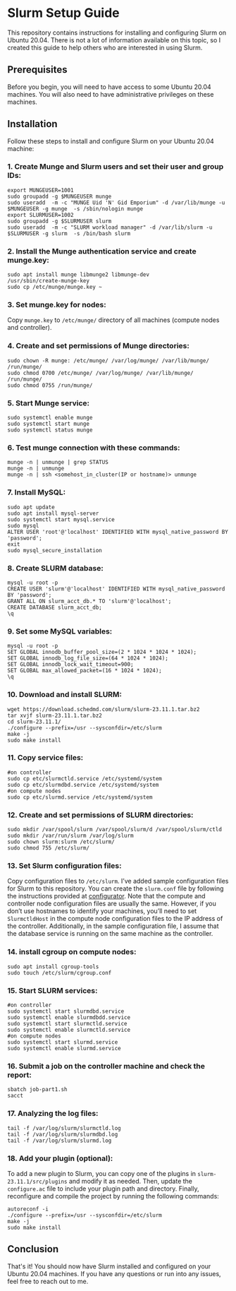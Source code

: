 # Slurm Setup Guide

This repository contains instructions for installing and configuring Slurm on Ubuntu 20.04. There is not a lot of information available on this topic, so I created this guide to help others who are interested in using Slurm.

## Prerequisites

Before you begin, you will need to have access to some Ubuntu 20.04 machines. You will also need to have administrative privileges on these machines.

## Installation

Follow these steps to install and configure Slurm on your Ubuntu 20.04 machine:

### 1. Create Munge and Slurm users and set their user and group IDs:

```
export MUNGEUSER=1001
sudo groupadd -g $MUNGEUSER munge
sudo useradd  -m -c "MUNGE Uid 'N' Gid Emporium" -d /var/lib/munge -u $MUNGEUSER -g munge  -s /sbin/nologin munge
export SLURMUSER=1002
sudo groupadd -g $SLURMUSER slurm
sudo useradd  -m -c "SLURM workload manager" -d /var/lib/slurm -u $SLURMUSER -g slurm  -s /bin/bash slurm
```

### 2. Install the Munge authentication service and create munge.key:

```
sudo apt install munge libmunge2 libmunge-dev
/usr/sbin/create-munge-key
sudo cp /etc/munge/munge.key ~
```

### 3. Set munge.key for nodes:

Copy `munge.key` to `/etc/munge/` directory of all machines (compute nodes and controller).

### 4. Create and set permissions of Munge directories:

```
sudo chown -R munge: /etc/munge/ /var/log/munge/ /var/lib/munge/ /run/munge/
sudo chmod 0700 /etc/munge/ /var/log/munge/ /var/lib/munge/ /run/munge/
sudo chmod 0755 /run/munge/
```

### 5. Start Munge service:

```
sudo systemctl enable munge
sudo systemctl start munge
sudo systemctl status munge
```

### 6. Test munge connection with these commands:

```
munge -n | unmunge | grep STATUS
munge -n | unmunge
munge -n | ssh <somehost_in_cluster(IP or hostname)> unmunge
```

### 7. Install MySQL:

```
sudo apt update
sudo apt install mysql-server
sudo systemctl start mysql.service
sudo mysql
ALTER USER 'root'@'localhost' IDENTIFIED WITH mysql_native_password BY 'password';
exit
sudo mysql_secure_installation
```

### 8. Create SLURM database:

```
mysql -u root -p
CREATE USER 'slurm'@'localhost' IDENTIFIED WITH mysql_native_password BY 'password';
GRANT ALL ON slurm_acct_db.* TO 'slurm'@'localhost';
CREATE DATABASE slurm_acct_db;
\q
```

### 9. Set some MySQL variables:

```
mysql -u root -p
SET GLOBAL innodb_buffer_pool_size=(2 * 1024 * 1024 * 1024);
SET GLOBAL innodb_log_file_size=(64 * 1024 * 1024);
SET GLOBAL innodb_lock_wait_timeout=900;
SET GLOBAL max_allowed_packet=(16 * 1024 * 1024);
\q
```

### 10. Download and install SLURM:

```
wget https://download.schedmd.com/slurm/slurm-23.11.1.tar.bz2
tar xvjf slurm-23.11.1.tar.bz2
cd slurm-23.11.1/
./configure --prefix=/usr --sysconfdir=/etc/slurm
make -j
sudo make install
```

### 11. Copy service files:

```
#on controller
sudo cp etc/slurmctld.service /etc/systemd/system
sudo cp etc/slurmdbd.service /etc/systemd/system
#on compute nodes
sudo cp etc/slurmd.service /etc/systemd/system
```

### 12. Create and set permissions of SLURM directories:

```
sudo mkdir /var/spool/slurm /var/spool/slurm/d /var/spool/slurm/ctld
sudo mkdir /var/run/slurm /var/log/slurm
sudo chown slurm:slurm /etc/slurm/
sudo chmod 755 /etc/slurm/
```

### 13. Set Slurm configuration files:

Copy configuration files to `/etc/slurm`. I’ve added sample configuration files for Slurm to this repository. You can create the `slurm.conf` file by following the instructions provided at [configurator](https://slurm.schedmd.com/configurator.html). Note that the compute and controller node configuration files are usually the same. However, if you don’t use hostnames to identify your machines, you’ll need to set `SlurmctldHost` in the compute node configuration files to the IP address of the controller. Additionally, in the sample configuration file, I assume that the database service is running on the same machine as the controller.

### 14. install cgroup on compute nodes:

```
sudo apt install cgroup-tools
sudo touch /etc/slurm/cgroup.conf
```

### 15. Start SLURM services:

```
#on controller
sudo systemctl start slurmdbd.service
sudo systemctl enable slurmdbdd.service
sudo systemctl start slurmctld.service
sudo systemctl enable slurmctld.service
#on compute nodes
sudo systemctl start slurmd.service
sudo systemctl enable slurmd.service
```

### 16. Submit a job on the controller machine and check the report:

``` 
sbatch job-part1.sh
sacct
```

### 17. Analyzing the log files:

```
tail -f /var/log/slurm/slurmctld.log
tail -f /var/log/slurm/slurmdbd.log
tail -f /var/log/slurm/slurmd.log
```

### 18. Add your plugin (optional):

To add a new plugin to Slurm, you can copy one of the plugins in `slurm-23.11.1/src/plugins` and modify it as needed. Then, update the `configure.ac` file to include your plugin path and directory. Finally, reconfigure and compile the project by running the following commands:
```
autoreconf -i
./configure --prefix=/usr --sysconfdir=/etc/slurm
make -j
sudo make install
```

## Conclusion

That's it! You should now have Slurm installed and configured on your Ubuntu 20.04 machines. If you have any questions or run into any issues, feel free to reach out to me.

